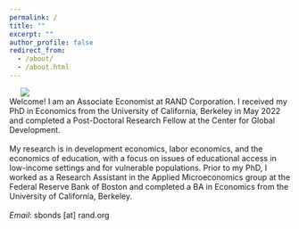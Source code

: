 ```yaml
---
permalink: /
title: ""
excerpt: ""
author_profile: false
redirect_from: 
  - /about/
  - /about.html
---
```

<div class="flex">
<img class="photo" src="{{site.url}}/images/Bonds_Photo2.jpg" /> 
<div class="text">
Welcome! I am an Associate Economist at RAND Corporation. I received my PhD in Economics from the University of California, Berkeley in May 2022 and completed a Post-Doctoral Research Fellow at the Center for Global Development. 
<br/>
<br/>
My research is in development economics, labor economics, and the economics of education, with a focus on issues of educational access in low-income settings and for vulnerable populations. Prior to my PhD, I worked as a Research Assistant in the Applied Microeconomics group at the Federal Reserve Bank of Boston and completed a BA in Economics from the University of California, Berkeley.
<br/>
<br/>
<i>Email</i>: sbonds [at] rand.org
</div>
</div>
<style>
  .photo {
    display: block;
    max-width: 40%;
    margin: 0 20px;
  }

  .flex {
    display: flex;
    max-width: 900px;
    margin: auto;
    align-items: center;
  }

  @media (max-width: 600px){
    .flex {
      flex-direction: column;
    }
    .photo {
    max-width: 75%;
    margin-bottom: 20px;
    }

  }
  </style>





